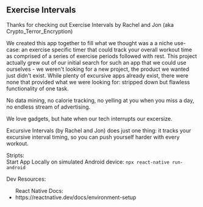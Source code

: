## Exercise Intervals

Thanks for checking out Exercise Intervals by Rachel and Jon (aka Crypto_Terror_Encryption)

We created this app together to fill what we thought was a a niche use-case: an exercise specific timer that could track your overall workout time as comprised of a series of exercise periods followed with rest. This project actually grew out of our initial search for such an app that we could use ourselves - we weren't looking for a new project, the product we wanted just didn't exist. While plenty of excursive apps already exist, there were none that provided what we were looking for: stripped down but flawless functionality of one task.

No data mining, no calorie tracking, no yelling at you when you miss a day, no endless stream of advertising.

We love gadgets, but hate when our tech interrupts our excersize.

Excursive Intervals (by Rachel and Jon) does just one thing: it tracks your excursive interval timing, so you can push yourself harder with every workout.

Stripts:  
    Start App Locally on simulated Android device: ```npx react-native run-android```

Dev Resources:
<ul>
  React Native Docs:
    <li>
      https://reactnative.dev/docs/environment-setup
    </li>
</ul>